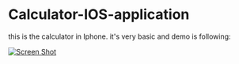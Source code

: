 
# Calculator-IOS-application
this is the calculator in Iphone.
it's very basic and demo is following:

[![Screen Shot](Calculator-IOS-application/demo.png)](https://github.com/longvudai01/Calculator-IOS-application/blob/master/demo.png)
